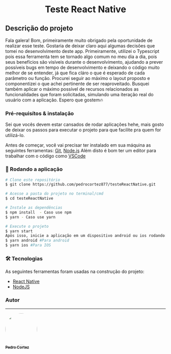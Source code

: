 <h1 align="center">Teste React Native</h1>

## Descrição do projeto

<p>Fala galera!
Bom, primeiramente muito obrigado pela oportunidade de realizar esse teste.
Gostaria de deixar claro aqui algumas decisões que tomei no desenvolvimento deste app.
Primeiramente, utilizei o Typescript pois essa ferramenta tem se tornado algo comum no meu dia a dia,
pois seus benefícios são visíveis durante o desenvolvimento, ajudando a prever possíveis bugs em tempo de desenvolvimento e deixando o código muito melhor de se entender, já que fica cláro o que é esperado de cada parâmetro ou função.
Procurei seguir ao máximo o layout proposto e componentizei o que achei pertinente de ser reaproveitado.
Busquei também aplicar o máximo possível de recursos relacionados as funcionalidades que foram solicitadas, simulando uma iteração real do usuário com a aplicação.
Espero que gostem🔥</p>

### Pré-requisítos & instalação

Sei que vocês devem estar cansados de rodar aplicações hehe, mais gosto de deixar os passos para executar o projeto para que facilite pra quem for utilizá-lo.

Antes de começar, você vai precisar ter instalado em sua máquina as seguintes ferramentas:
[Git](https://git-scm.com), [Node.js](https://nodejs.org/en/)
Além disto é bom ter um editor para trabalhar com o código como [VSCode](https://code.visualstudio.com/)

### 🎲 Rodando a aplicação

```bash
# Clone este repositório
$ git clone https://github.com/pedrocortez877/testeReactNative.git

# Acesse a pasta do projeto no terminal/cmd
$ cd testeReactNative

# Instale as dependências
$ npm install  - Caso use npm
$ yarn - Caso use yarn

# Execute o projeto
$ yarn start
Após isso, inicie a aplicação em um dispositivo android ou ios rodando:
$ yarn android #Para android
$ yarn ios #Para IOS

```

### 🛠 Tecnologias

As seguintes ferramentas foram usadas na construção do projeto:

- [React Native](https://reactnative.dev)
- [NodeJS](https://nodejs.org/pt-br/)

### Autor

---

<a href="#" style="align-itens: center; justify-content: center">
 <img style="border-radius: 50%;" src="https://github.com/pedrocortez877.png" width="100px;" alt=""/>
 <br />
 <sub><b>Pedro Cortez</b></sub></a>
